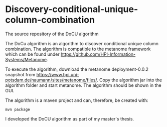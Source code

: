 Discovery-conditional-unique-column-combination
===============================================

The source repository of the DoCU algorithm

The DoCu algorithm is an algorithm to discover conditional unique column combination. 
The algorithm is compatible to the metanome framework which can be found under https://github.com/HPI-Information-Systems/Metanome.

To execute the algorithm, download the metanome deployment-0.0.2 snapshot from https://www.hpi.uni-potsdam.de/naumann/sites/metanome/files/.
Copy the algorithm jar into the algorithm folder and start metanome. The algorithm should be shown in the GUI.

The algorithm is a maven project and can, therefore, be created with:

```mvn package```

I developed the DoCU algorithm as part of my master's thesis.
